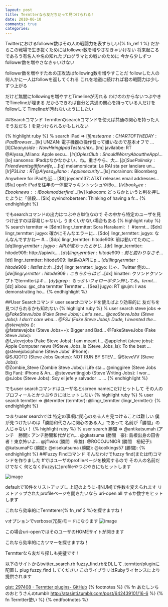 ```yaml
---
layout: post
title: Termtterなら友だちだって見つけられる！
date: 2010-06-10
comments: true
categories:
---
```



Twitterにおけるfollower数はその人の戦闘力を表すらしい{% fn_ref 1 %}
だからこの戦場で生き抜くためにはfollower数を増やさなきゃいけない
将来起こるであろう有名人や名の知れたプログラマとの戦いのために
今から少しずつfollower数を増やさなきゃいけない

follower数を増やすための正攻法はfollowing数を増やすことだ
followした人の何人かに一人はfollowを返してくれる
これを地道に続ければ君の戦闘力は少しずつ上がる

だけど無闇にfollowingを増やすとTimelineが汚れる
わけのわからないつぶやきでTimelineが埋まる
だからできれば自分と共通の関心を持っている人だけをfollowして
Timelineが汚れないようにしたい

##Searchコマンド
Termtterのsearchコマンドを使えば共通の関心を持った人
そう友だち！を見つけられるかもしれない

{% highlight ruby %}
 % search iPad
  => 
[$lj] mstearne: CHART OF THE DAY: iPad Browser ...
[$lk] UNZAN: 電子機器の操作音って嫌いなので基本オフで ...
[$ll] Clean_Inside: Now Hiring Ipad Testers htx...
[$lm] javilabbe: RT @Alyssa_Milano: Apple secu...
[$ln] OpiesClub: Should I Worry About the Appl...
[$lo] sansonso: IPadはなかなかよい、ね。重さやら、大...
[$lp] SuePolinsky: Friend wants gift for wife, ...
[$lq] melamorsicata: La RAI sta per lanciare un...
[$lr] P3Linz: RT @Alyssa_Milano: Apple security...
[$ls] moraimon: Bloomberg Anywhere for iPadも近...
[$lt] joycem137: AT&T releases email addresses...
[$lu] opn1: iPadを往年の一体型マッキントッシュやiBo...
[$lv] book_bee: Ebook news:: iBook modder find...
[$lw] kakocom: どっちかというと判を押したように「値段...
[$lx] oyvindrobertsen: Thinking of having a fr...
{% endhighlight %}

でもsearchコマンドの出力はつぶやき単位なので
その中から特定のユーザを見つけ出すのは容易じゃないし
うまくいかない場合もある
{% highlight ruby %}
 % search termtter
  => 
[$dm] lingr_termtter: Sora Harakami: ！ #termt...
[$dn] lingr_termtter: jugyo: 確かにそんなエラーに...
[$do] lingr_termtter: jugyo: なんなんですかねー #...
[$dp] lingr_termtter: hitode909: 前は動いてたのに...
[$dq] lingr_termtter: jugyo: API が変わったとかじ...
[$dr] lingr_termtter: hitode909: http://apiwik....
[$ds] lingr_termtter: hitode909: 前と変わりなさそ...
[$dt] lingr_termtter: hitode909: list系のAPIにp...
[$du] lingr_termtter: hitode909: list listとか...
[$dv] lingr_termtter: jugyo: じゃ、Twitter 側の...
[$dw] lingr_termtter: hitode909: こちらからはど ...
[$dx] hinatter: クソンドクソンプトでtermtterはキ...
[$dy] igrep: もっかいフォローボタン押してみ。termt ...
[$dz] aibou: @c_cha termtter Termtter       ...
[$ea] jugyo: RT @ujm: I was demonstrating ho...
{% endhighlight %}

##User Searchコマンド
user searchコマンドを使えばより効率的に
友だちを見つけられるかも知れない
{% highlight ruby %}
 % user search steve jobs
  => 
@_FakeSteveJobs (Fake Steve Jobs): Let's see...
@ceoSteveJobs (Steve Jobs): I don't care wha...
@FSJ (Fake Steve Jobs): Dude, I invented the...
@stevejobs (_):                             
@fatstevejobs (Steve Jobs++): Bigger and Bad...
@FakeSteveJobs (Fake Steve Jobs):           
@f_stevejobs (Fake Steve Jobs): I am meant t...
@applehot (steve jobs): Apple Computer news 
@Steve_Jobs_Is (Steve_Jobs_Is): To the best ...
@stevejobsiphone (Steve Jobs' iPhone):      
@SJQOTD (Steve Jobs Quotes): NOT RUN BY STEV...
@SteveVV (Steve Jobs):                      
@Zombie_Steve (Zombie Steve Jobs): iLife sta...
@ninggiree (Steve Jobs Big Fan): iPhone & An...
@stevewritingjob (Steve Writing Jobs): I wor...
@sJobs (Steve Jobs): Soy el jefe y salvador ...
...
{% endhighlight %}

でもuser searchコマンドはユーザ名とscreen nameにだけヒットして
その人のプロフィールとかつぶやきにはヒットしない
{% highlight ruby %}
 % user search termtter
 =>
@termtter (termtter): 
@lingr_termtter (lingr_termtter):
{% endhighlight %}

つまりuser searchでは
特定の事項に関心のある人を見つけることは難しい
僕が見つけたいのは「勝間和代さんに関心のある人」であって
名前が「勝間」の人じゃない！
{% highlight ruby %}
 % user search 勝間
 => 
@antikatsumah (アンチ　勝間): アンチ勝間和代がどれ...
@gkatsuma (勝間　豪): 島根出身の田舎者！東京怖いよ...
@jf1wkx (勝間　伸雄): 
@ROCOJUNIOR (勝間　裕紀子): 
@katsumaFC (勝間): 
@nisekatsuma (勝間): 
@koolkings57 (勝間): 
{% endhighlight %}
##Fuzzy Findコマンド
そんなわけでfuzzy find(またはff)コマンドを作りました
ffではユーザのprofileページを検索するので
その人の名前だけでなく
何となく(fuzzyに)profileやつぶやきにもヒットします

![image](http://img.f.hatena.ne.jp/images/fotolife/k/keyesberry/20100610/20100610075958.png)

defaultで10件をリストアップし
上記のように-l[NUM]で件数を変えられます
リストアップされたprofileページを開きたいなら
uri-open all するか数字をヒットします

これなら効率的にTermtterer{% fn_ref 2 %}を探せますね！

vオプションでverbose(冗長)モードになります
![image](http://img.f.hatena.ne.jp/images/fotolife/k/keyesberry/20100610/20100610075959.png)

この場合uri-openではそのユーザのHOMEサイトが開きます

これなら効率的にカツマーを探せますね！

Termtterなら友だち探しも完璧です！

以下のサイトからtwitter_search.rb fuzzy_find.rbをDLして
.termtter/pluginに配置し plug fuzzy_find してください
このライブラリはRubyライセンスにより提供されます

[gist: 297408 - Termtter plugins- GitHub](http://gist.github.com/297408)
{% footnotes %}
   {% fn あたしンちのおとうさんのtumblr http://atasinti.tumblr.com/post/642439101/16-6 %}
   {% fn Termtter使い %}
{% endfootnotes %}
